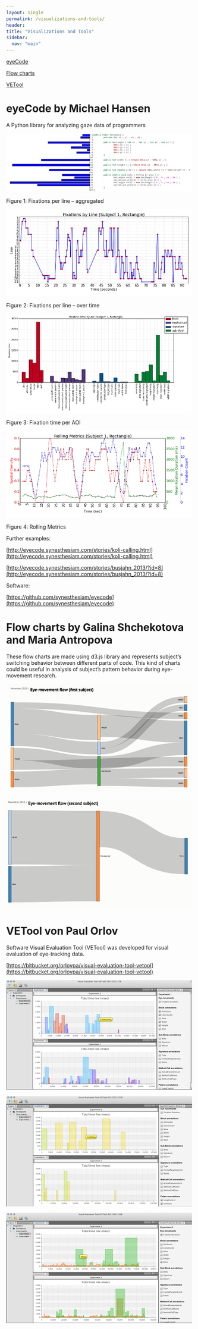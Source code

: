 ```yaml
---
layout: single
permalink: /visualizations-and-tools/
header:
title: "Visualizations and Tools"
sidebar:
  nav: "main"
---
```


[eyeCode](#eyecode-by-michael-hansen)

[Flow charts](#flow-charts-by-galina-shchekotova-and-maria-antropova)

[VETool](#vetool-von-paul-orlov)

# eyeCode by Michael Hansen

A Python library for analyzing gaze data of programmers

![](/images/time_subject1_small.png)

Figure 1: Fixations per line – aggregated

![](/images/timeline_subject1_small.png)

Figure 2: Fixations per line – over time

![](/images/fixperaoi_subject1_small.png)

Figure 3: Fixation time per AOI

![](/images/rolling_subject1_small.png)

Figure 4: Rolling Metrics

Further examples:

[http://eyecode.synesthesiam.com/stories/koli-calling.html](http://eyecode.synesthesiam.com/stories/koli-calling.html)

[http://eyecode.synesthesiam.com/stories/busjahn_2013/?id=8](http://eyecode.synesthesiam.com/stories/busjahn_2013/?id=8)

Software:

[https://github.com/synesthesiam/eyecode](https://github.com/synesthesiam/eyecode)

# Flow charts by Galina Shchekotova and Maria Antropova

These flow charts are made using d3.js library and represents subject’s switching behavior between different parts of code. This kind of charts could be useful in analysis of subject’s pattern behavior during eye-movement research.

![](/images/first_subject_small.png)

![](/images/second_subject_small.png)

# VETool von Paul Orlov

Software Visual Evaluation Tool (VETool) was developed for visual evaluation of eye-tracking data.

[https://bitbucket.org/orlovpa/visual-evaluation-tool-vetool](https://bitbucket.org/orlovpa/visual-evaluation-tool-vetool)

![](/images/vetool1_small.png)

![](/images/vetool2_small.png)

![](/images/vetool3_small.png)